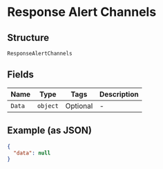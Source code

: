 
# Response Alert Channels

## Structure

`ResponseAlertChannels`

## Fields

| Name | Type | Tags | Description |
|  --- | --- | --- | --- |
| `Data` | `object` | Optional | - |

## Example (as JSON)

```json
{
  "data": null
}
```

